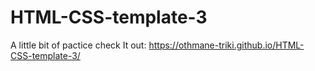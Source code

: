 # HTML-CSS-template-3
A little bit of pactice
check It out: https://othmane-triki.github.io/HTML-CSS-template-3/
